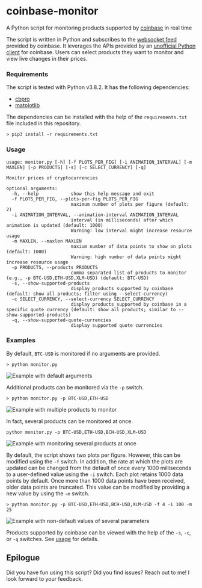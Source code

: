 # coinbase-monitor

A Python script for monitoring products supported by [coinbase](https://pro.coinbase.com/) in real time

The script is written in Python and subscribes to the [websocket feed](https://github.com/danpaquin/coinbasepro-python) provided by coinbase. It leverages the APIs provided by an [unofficial Python client](https://github.com/danpaquin/coinbasepro-python) for coinbase. Users can select products they want to monitor and view live changes in their prices.

### Requirements

The script is tested with Python v3.8.2. It has the following dependencies:
- [cbpro](https://github.com/danpaquin/coinbasepro-python)
- [matplotlib](https://matplotlib.org)

The dependencies can be installed with the help of the `requirements.txt` file included in this repository.

```> pip3 install -r requirements.txt```

### Usage

```
usage: monitor.py [-h] [-f PLOTS_PER_FIG] [-i ANIMATION_INTERVAL] [-m MAXLEN] [-p PRODUCTS] [-s] [-c SELECT_CURRENCY] [-q]

Monitor prices of cryptocurrencies

optional arguments:
  -h, --help            show this help message and exit
  -f PLOTS_PER_FIG, --plots-per-fig PLOTS_PER_FIG
                        maximum number of plots per figure (default: 2)
  -i ANIMATION_INTERVAL, --animation-interval ANIMATION_INTERVAL
                        interval (in milliseconds) after which animation is updated (default: 1000)
                        Warning: low interval might increase resource usage
  -m MAXLEN, --maxlen MAXLEN
                        maxium number of data points to show on plots (default: 1000)
                        Warning: high number of data points might increase resource usage
  -p PRODUCTS, --products PRODUCTS
                        comma separated list of products to monitor (e.g., -p BTC-USD,ETH-USD,XLM-USD) (default: BTC-USD)
  -s, --show-supported-products
                        display products supported by coinbase (default: show all products; filter using --select-currency)
  -c SELECT_CURRENCY, --select-currency SELECT_CURRENCY
                        display products supported by coinbase in a specific quote currency (default: show all products; similar to --show-supported-products)
  -q, --show-supported-quote-currencies
                        display supported quote currencies
```

### Examples

By default, `BTC-USD` is monitored if no arguments are provided.

```
> python monitor.py
```
![Example with default arguments](images/1.gif)

Additional products can be monitored via the `-p` switch.

```
> python monitor.py -p BTC-USD,ETH-USD
```

![Example with multiple products to monitor](images/2.gif)

In fact, several products can be monitored at once.

```
python monitor.py -p BTC-USD,ETH-USD,BCH-USD,XLM-USD
```

![Example with monitoring several products at once](images/3.gif)

By default, the script shows two plots per figure. However, this can be modified using the `-f` switch. In addition, the rate at which the plots are updated can be changed from the default of once every 1000 milliseconds to a user-defined value using the `-i` switch. Each plot retains 1000 data points by default. Once more than 1000 data points have been received, older data points are truncated. This value can be modified by providing a new value by using the `-m` switch.

```
> python monitor.py -p BTC-USD,ETH-USD,BCH-USD,XLM-USD -f 4 -i 100 -m 25
```

![Example with non-default values of several parameters](images/4.gif)

Products supported by coinbase can be viewed with the help of the `-s`, `-c`, or `-q` switches. See [usage](#usage) for details.

## Epilogue
Did you have fun using this script? Did you find issues? Reach out to me! I look forward to your feedback.
